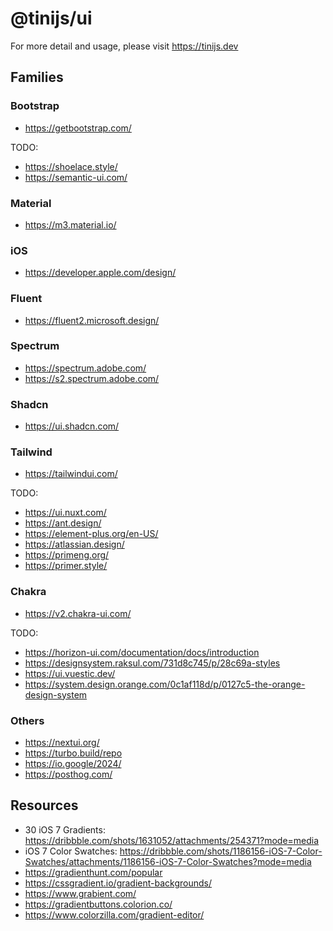 # @tinijs/ui

For more detail and usage, please visit <https://tinijs.dev>

## Families

### Bootstrap

- https://getbootstrap.com/

TODO:
- https://shoelace.style/
- https://semantic-ui.com/

### Material

- https://m3.material.io/

### iOS

- https://developer.apple.com/design/

### Fluent

- https://fluent2.microsoft.design/

### Spectrum

- https://spectrum.adobe.com/
- https://s2.spectrum.adobe.com/

### Shadcn

- https://ui.shadcn.com/

### Tailwind

- https://tailwindui.com/

TODO:
- https://ui.nuxt.com/
- https://ant.design/
- https://element-plus.org/en-US/
- https://atlassian.design/
- https://primeng.org/
- https://primer.style/

### Chakra

- https://v2.chakra-ui.com/

TODO:
- https://horizon-ui.com/documentation/docs/introduction
- https://designsystem.raksul.com/731d8c745/p/28c69a-styles
- https://ui.vuestic.dev/
- https://system.design.orange.com/0c1af118d/p/0127c5-the-orange-design-system

### Others

- https://nextui.org/
- https://turbo.build/repo
- https://io.google/2024/
- https://posthog.com/

## Resources

- 30 iOS 7 Gradients: https://dribbble.com/shots/1631052/attachments/254371?mode=media
- iOS 7 Color Swatches: https://dribbble.com/shots/1186156-iOS-7-Color-Swatches/attachments/1186156-iOS-7-Color-Swatches?mode=media
- https://gradienthunt.com/popular
- https://cssgradient.io/gradient-backgrounds/
- https://www.grabient.com/
- https://gradientbuttons.colorion.co/
- https://www.colorzilla.com/gradient-editor/